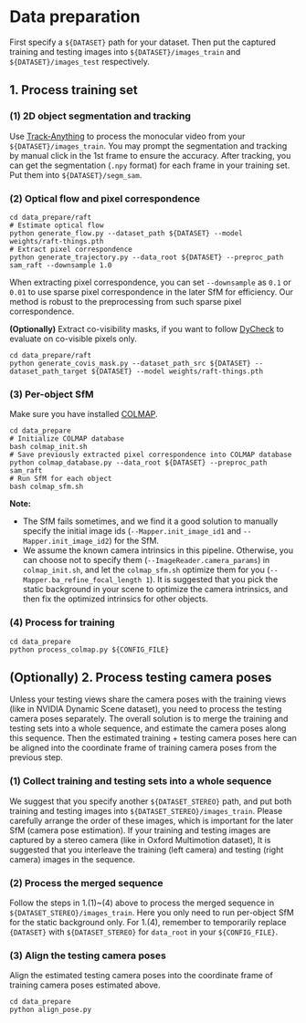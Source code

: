 # Data preparation

First specify a `${DATASET}` path for your dataset.
Then put the captured training and testing images into `${DATASET}/images_train` and `${DATASET}/images_test` respectively.


## 1. Process training set

### (1) 2D object segmentation and tracking

Use [Track-Anything](https://github.com/gaomingqi/Track-Anything) to process the monocular video from your `${DATASET}/images_train`.
You may prompt the segmentation and tracking by manual click in the 1st frame to ensure the accuracy.
After tracking, you can get the segmentation (`.npy` format) for each frame in your training set.
Put them into `${DATASET}/segm_sam`.

### (2) Optical flow and pixel correspondence

```shell script
cd data_prepare/raft
# Estimate optical flow
python generate_flow.py --dataset_path ${DATASET} --model weights/raft-things.pth
# Extract pixel correspondence
python generate_trajectory.py --data_root ${DATASET} --preproc_path sam_raft --downsample 1.0
```
When extracting pixel correspondence, you can set `--downsample` as `0.1` or `0.01` to use sparse pixel correspondence in the later SfM for efficiency.
Our method is robust to the preprocessing from such sparse pixel correspondence.

**(Optionally)** Extract co-visibility masks, if you want to follow [DyCheck](https://hangg7.com/dycheck/) to evaluate on co-visible pixels only.
```shell script
cd data_prepare/raft
python generate_covis_mask.py --dataset_path_src ${DATASET} --dataset_path_target ${DATASET} --model weights/raft-things.pth
```

### (3) Per-object SfM

Make sure you have installed [COLMAP](https://colmap.github.io/).
```shell script
cd data_prepare
# Initialize COLMAP database
bash colmap_init.sh
# Save previously extracted pixel correspondence into COLMAP database
python colmap_database.py --data_root ${DATASET} --preproc_path sam_raft
# Run SfM for each object
bash colmap_sfm.sh
```

**Note:**
* The SfM fails sometimes, and we find it a good solution to manually specify the initial image ids (`--Mapper.init_image_id1` and `--Mapper.init_image_id2`) for the SfM.
* We assume the known camera intrinsics in this pipeline.
Otherwise, you can choose not to specify them (`--ImageReader.camera_params`) in `colmap_init.sh`, and let the `colmap_sfm.sh` optimize them for you (`--Mapper.ba_refine_focal_length 1`).
It is suggested that you pick the static background in your scene to optimize the camera intrinsics, and then fix the optimized intrinsics for other objects.

### (4) Process for training

```shell script
cd data_prepare
python process_colmap.py ${CONFIG_FILE}
```


## (Optionally) 2. Process testing camera poses

Unless your testing views share the camera poses with the training views (like in NVIDIA Dynamic Scene dataset), you need to process the testing camera poses separately.
The overall solution is to merge the training and testing sets into a whole sequence, and estimate the camera poses along this sequence.
Then the estimated training + testing camera poses here can be aligned into the coordinate frame of training camera poses from the previous step.

### (1) Collect training and testing sets into a whole sequence

We suggest that you specify another `${DATASET_STEREO}` path, and put both training and testing images into `${DATASET_STEREO}/images_train`.
Please carefully arrange the order of these images, which is important for the later SfM (camera pose estimation).
If your training and testing images are captured by a stereo camera (like in Oxford Multimotion dataset), It is suggested that you interleave the training (left camera) and testing (right camera) images in the sequence.

### (2) Process the merged sequence

Follow the steps in 1.(1)~(4) above to process the merged sequence in `${DATASET_STEREO}/images_train`.
Here you only need to run per-object SfM for the static background only.
For 1.(4), remember to temporarily replace `{DATASET}` with `${DATASET_STEREO}` for `data_root` in your `${CONFIG_FILE}`.

### (3) Align the testing camera poses

Align the estimated testing camera poses into the coordinate frame of training camera poses estimated above.
```shell script
cd data_prepare
python align_pose.py
```